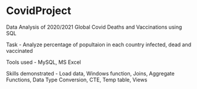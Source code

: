 # CovidProject


Data Analysis of 2020/2021 Global Covid Deaths and Vaccinations using SQL


Task - Analyze percentage of popultaion in each country infected, dead and vaccinated


Tools used - MySQL, MS Excel


Skills demonstrated - Load data, Windows function, Joins, Aggregate Functions, Data Type Conversion, CTE, Temp table, Views

